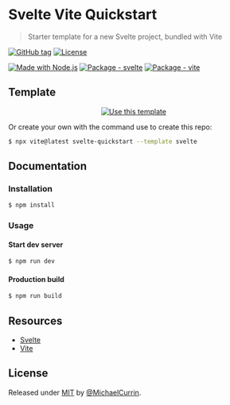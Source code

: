 # Svelte Vite Quickstart
> Starter template for a new Svelte project, bundled with Vite

[![GitHub tag](https://img.shields.io/github/tag/MichaelCurrin/svelte-vite-quickstart?include_prereleases=&sort=semver&color=blue)](https://github.com/MichaelCurrin/svelte-vite-quickstart/releases/)
[![License](https://img.shields.io/badge/License-MIT-blue)](#license)

[![Made with Node.js](https://img.shields.io/badge/Node.js->=12-blue?logo=node.js&logoColor=white)](https://nodejs.org "Go to Node.js homepage")
[![Package - svelte](https://img.shields.io/github/package-json/dependency-version/MichaelCurrin/svelte-vite-quickstart/dev/svelte?logo=svelte&logoColor=white&color=blue)](https://www.npmjs.com/package/svelte)
[![Package - vite](https://img.shields.io/github/package-json/dependency-version/MichaelCurrin/svelte-vite-quickstart/dev/vite?logo=vite&logoColor=white&color=blue)](https://www.npmjs.com/package/vite)


## Template

<div align="center">

[![Use this template](https://img.shields.io/badge/Generate-Use_this_template-2ea44f?style=for-the-badge)](https://github.com/MichaelCurrin/svelte-vite-quickstart/generate)

</div>

Or create your own with the command use to create this repo:

```sh
$ npx vite@latest svelte-quickstart --template svelte
```


## Documentation

### Installation

```sh
$ npm install
```

### Usage

#### Start dev server

```sh
$ npm run dev
```

#### Production build

```sh
$ npm run build
```

## Resources

- [Svelte](https://michaelcurrin.github.io/dev-resources/resources/javascript/packages/svelte/)
- [Vite](https://michaelcurrin.github.io/dev-resources/resources/javascript/packages/bundlers/vite.html)


## License

Released under [MIT](/LICENSE) by [@MichaelCurrin](https://github.com/MichaelCurrin).

